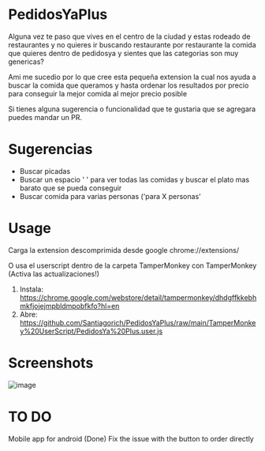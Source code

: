 # PedidosYaPlus
Alguna vez te paso que vives en el centro de la ciudad y estas rodeado de restaurantes y no quieres ir buscando restaurante por restaurante la comida que quieres dentro de pedidosya y sientes que las categorias son muy genericas?

Ami me sucedio por lo que cree esta pequeña extension la cual nos ayuda a buscar la comida que queramos y hasta ordenar los resultados por precio para conseguir la mejor comida al mejor precio posible

Si tienes alguna sugerencia o funcionalidad que te gustaria que se agregara puedes mandar un PR.

# Sugerencias
- Buscar picadas
- Buscar un espacio ' ' para ver todas las comidas y buscar el plato mas barato que se pueda conseguir
- Buscar comida para varias personas ('para X personas'

# Usage
 Carga la extension descomprimida desde google chrome://extensions/
 
 O usa el userscript dentro de la carpeta TamperMonkey con TamperMonkey (Activa las actualizaciones!)
 1. Instala: https://chrome.google.com/webstore/detail/tampermonkey/dhdgffkkebhmkfjojejmpbldmpobfkfo?hl=en
 2. Abre: https://github.com/Santiagorich/PedidosYaPlus/raw/main/TamperMonkey%20UserScript/PedidosYa%20Plus.user.js
 
# Screenshots
 ![image](https://user-images.githubusercontent.com/48382642/143699105-a8047f6a-3f9b-49fa-9672-176da5dbbab4.png)

# TO DO
 Mobile app for android (Done)
 Fix the issue with the button to order directly
